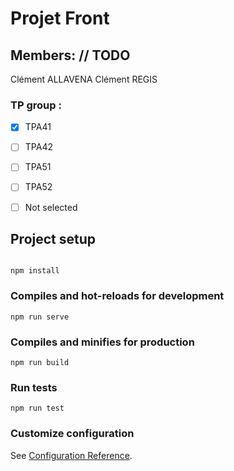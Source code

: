 # Projet Front


## Members: // TODO
Clément ALLAVENA
Clément REGIS


### TP group : 
- [x] TPA41
- [ ] TPA42
- [ ] TPA51
- [ ] TPA52
- [ ] Not selected



## Project setup
```

npm install
```

### Compiles and hot-reloads for development
```
npm run serve
```

### Compiles and minifies for production
```
npm run build
```

### Run tests
```
npm run test
```

### Customize configuration
See [Configuration Reference](https://cli.vuejs.org/config/).
